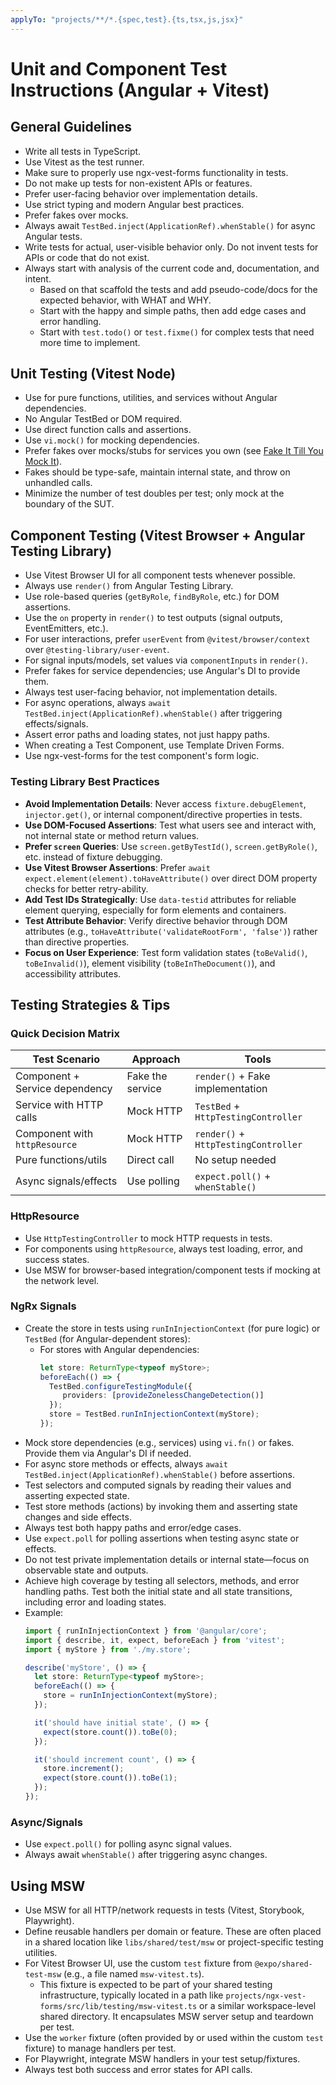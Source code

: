 ```yaml
---
applyTo: "projects/**/*.{spec,test}.{ts,tsx,js,jsx}"
---
```


# Unit and Component Test Instructions (Angular + Vitest)

## General Guidelines
- Write all tests in TypeScript.
- Use Vitest as the test runner.
- Make sure to properly use ngx-vest-forms functionality in tests.
- Do not make up tests for non-existent APIs or features.
- Prefer user-facing behavior over implementation details.
- Use strict typing and modern Angular best practices.
- Prefer fakes over mocks.
- Always await `TestBed.inject(ApplicationRef).whenStable()` for async Angular tests.
- Write tests for actual, user-visible behavior only. Do not invent tests for APIs or code that do not exist.
- Always start with analysis of the current code and, documentation, and intent.
  - Based on that scaffold the tests and add pseudo-code/docs for the expected behavior, with WHAT and WHY.
  - Start with the happy and simple paths, then add edge cases and error handling.
  - Start with `test.todo()` or `test.fixme()` for complex tests that need more time to implement.

## Unit Testing (Vitest Node)
- Use for pure functions, utilities, and services without Angular dependencies.
- No Angular TestBed or DOM required.
- Use direct function calls and assertions.
- Use `vi.mock()` for mocking dependencies.
- Prefer fakes over mocks/stubs for services you own (see [Fake It Till You Mock It](https://cookbook.marmicode.io/angular/fake-it-till-you-mock-it)).
- Fakes should be type-safe, maintain internal state, and throw on unhandled calls.
- Minimize the number of test doubles per test; only mock at the boundary of the SUT.

## Component Testing (Vitest Browser + Angular Testing Library)
- Use Vitest Browser UI for all component tests whenever possible.
- Always use `render()` from Angular Testing Library.
- Use role-based queries (`getByRole`, `findByRole`, etc.) for DOM assertions.
- Use the `on` property in `render()` to test outputs (signal outputs, EventEmitters, etc.).
- For user interactions, prefer `userEvent` from `@vitest/browser/context` over `@testing-library/user-event`.
- For signal inputs/models, set values via `componentInputs` in `render()`.
- Prefer fakes for service dependencies; use Angular's DI to provide them.
- Always test user-facing behavior, not implementation details.
- For async operations, always `await TestBed.inject(ApplicationRef).whenStable()` after triggering effects/signals.
- Assert error paths and loading states, not just happy paths.
- When creating a Test Component, use Template Driven Forms.
- Use ngx-vest-forms for the test component's form logic.

### Testing Library Best Practices
- **Avoid Implementation Details**: Never access `fixture.debugElement`, `injector.get()`, or internal component/directive properties in tests.
- **Use DOM-Focused Assertions**: Test what users see and interact with, not internal state or method return values.
- **Prefer `screen` Queries**: Use `screen.getByTestId()`, `screen.getByRole()`, etc. instead of fixture debugging.
- **Use Vitest Browser Assertions**: Prefer `await expect.element(element).toHaveAttribute()` over direct DOM property checks for better retry-ability.
- **Add Test IDs Strategically**: Use `data-testid` attributes for reliable element querying, especially for form elements and containers.
- **Test Attribute Behavior**: Verify directive behavior through DOM attributes (e.g., `toHaveAttribute('validateRootForm', 'false')`) rather than directive properties.
- **Focus on User Experience**: Test form validation states (`toBeValid()`, `toBeInvalid()`), element visibility (`toBeInTheDocument()`), and accessibility attributes.

## Testing Strategies & Tips

### Quick Decision Matrix
| Test Scenario                  | Approach            | Tools                                 |
|------------------------------- |--------------------|---------------------------------------|
| Component + Service dependency | Fake the service   | `render()` + Fake implementation      |
| Service with HTTP calls        | Mock HTTP          | `TestBed` + `HttpTestingController`   |
| Component with `httpResource`  | Mock HTTP          | `render()` + `HttpTestingController`  |
| Pure functions/utils           | Direct call        | No setup needed                       |
| Async signals/effects          | Use polling        | `expect.poll()` + `whenStable()`      |

### HttpResource
- Use `HttpTestingController` to mock HTTP requests in tests.
- For components using `httpResource`, always test loading, error, and success states.
- Use MSW for browser-based integration/component tests if mocking at the network level.

### NgRx Signals
- Create the store in tests using `runInInjectionContext` (for pure logic) or `TestBed` (for Angular-dependent stores):
  - For stores with Angular dependencies:
    ```typescript
    let store: ReturnType<typeof myStore>;
    beforeEach(() => {
      TestBed.configureTestingModule({
         providers: [provideZonelessChangeDetection()]
      });
      store = TestBed.runInInjectionContext(myStore);
    });
    ```
- Mock store dependencies (e.g., services) using `vi.fn()` or fakes. Provide them via Angular's DI if needed.
- For async store methods or effects, always `await TestBed.inject(ApplicationRef).whenStable()` before assertions.
- Test selectors and computed signals by reading their values and asserting expected state.
- Test store methods (actions) by invoking them and asserting state changes and side effects.
- Always test both happy paths and error/edge cases.
- Use `expect.poll` for polling assertions when testing async state or effects.
- Do not test private implementation details or internal state—focus on observable state and outputs.
- Achieve high coverage by testing all selectors, methods, and error handling paths. Test both the initial state and all state transitions, including error and loading states.
- Example:
  ```typescript
  import { runInInjectionContext } from '@angular/core';
  import { describe, it, expect, beforeEach } from 'vitest';
  import { myStore } from './my.store';

  describe('myStore', () => {
    let store: ReturnType<typeof myStore>;
    beforeEach(() => {
      store = runInInjectionContext(myStore);
    });

    it('should have initial state', () => {
      expect(store.count()).toBe(0);
    });

    it('should increment count', () => {
      store.increment();
      expect(store.count()).toBe(1);
    });
  });
  ```

### Async/Signals
- Use `expect.poll()` for polling async signal values.
- Always await `whenStable()` after triggering async changes.

## Using MSW
- Use MSW for all HTTP/network requests in tests (Vitest, Storybook, Playwright).
- Define reusable handlers per domain or feature. These are often placed in a shared location like `libs/shared/test/msw` or project-specific testing utilities.
- For Vitest Browser UI, use the custom `test` fixture from `@expo/shared-test-msw` (e.g., a file named `msw-vitest.ts`).
  - This fixture is expected to be part of your shared testing infrastructure, typically located in a path like `projects/ngx-vest-forms/src/lib/testing/msw-vitest.ts` or a similar workspace-level shared directory. It encapsulates MSW server setup and teardown per test.
- Use the `worker` fixture (often provided by or used within the custom `test` fixture) to manage handlers per test.
- For Playwright, integrate MSW handlers in your test setup/fixtures.
- Always test both success and error states for API calls.


